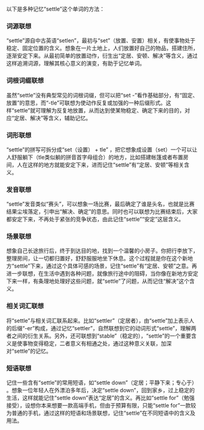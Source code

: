 以下是多种记忆“settle”这个单词的方法：

### 词源联想
“settle”源自中古英语“setlen”，最初与“set”（放置、安置）相关，有使事物处于稳定、固定位置的含义。想象在一片土地上，人们放置好自己的物品，搭建住所，逐渐安定下来。从最初简单的放置动作，衍生出“定居、安顿、解决”等含义，通过这样追溯词源，理解其核心意义的演变，有助于记忆单词。

### 词根词缀联想
虽然“settle”没有典型常见的词根词缀，但可以把“set -”看作基础部分，有“固定、放置”的意思，而“-tle”可联想为使动作反复或加强的一种后缀形式。这样“settle”就可理解为反复地放置，从而达到使某物稳定、确定下来的目的，对应“定居、解决”等含义，辅助记忆。

### 词形联想
“settle”的拼写可拆分成“set（设置） + tle” ，把它想象成设置（set）一个可以让人舒服躺下（tle类似躺的拼音首字母组合）的地方，比如搭建帐篷或者布置房间，人在这样的地方就能安定下来，进而记住“settle”有“定居、安顿”等相关含义。

### 发音联想
“settle”发音类似“赛头”，可以想象一场比赛，最后确定了谁是头名，也就是比赛结果尘埃落定，引申出“解决、确定”的意思。同时也可以联想为比赛结束后，大家都安定下来，不再处于紧张的竞争状态，由此记住“settle”“安定”这层含义。

### 场景联想
想象自己长途旅行后，终于到达目的地，找到一个温馨的小房子。你把行李放下，整理房间，让一切都归置好，舒舒服服地坐下休息。这个过程就是你在这个新地方“settle”下来，通过这个具体可感的场景，记住“settle”有“定居、安顿”之意。再进一步联想，在生活中遇到各种问题，就像旅行途中的阻碍，当你像在新地方安定下来一样，有条理地处理好这些问题，就“settle”了问题，从而记住“解决”这个含义。

### 相关词汇联想
将“settle”与相关词汇联系起来。比如“settler”（定居者），由“settle”加上表示人的后缀“-er”构成，通过记忆“settler”，自然联想到它的动词形式“settle”，理解两者之间的衍生关系。另外，还可联想到“stable”（稳定的），“settle”的一个重要含义是使事物变得稳定，二者意义有相通之处，通过这种意义关联，加深对“settle”的记忆。

### 短语联想
记住一些含有“settle”的常用短语，如“settle down”（定居；平静下来；专心于） 。想象一位年轻人在外漂泊多年后，决定“settle down”，回到家乡，过上稳定的生活，这样就能记住“settle down”表达“定居”的含义。再比如“settle for”（勉强接受），设想你本来想要一款高端手机，但由于预算有限，只能“settle for”一款较为普通的手机，通过这样的短语和场景联想，记住“settle”在不同短语中的含义及用法。 
